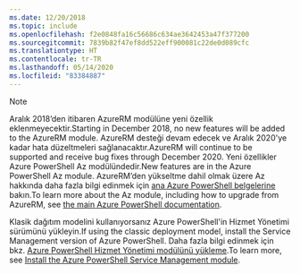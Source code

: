 ```yaml
---
ms.date: 12/20/2018
ms.topic: include
ms.openlocfilehash: f2e0848fa16c56686c634ae3642453a47f377200
ms.sourcegitcommit: 7839b82f47ef8dd522eff900081c22de0d089cfc
ms.translationtype: HT
ms.contentlocale: tr-TR
ms.lasthandoff: 05/14/2020
ms.locfileid: "83384887"
---
```

> [!NOTE]
> 
> <span data-ttu-id="9ed70-101">Aralık 2018’den itibaren AzureRM modülüne yeni özellik eklenmeyecektir.</span><span class="sxs-lookup"><span data-stu-id="9ed70-101">Starting in December 2018, no new features will be added to the AzureRM module.</span></span> <span data-ttu-id="9ed70-102">AzureRM desteği devam edecek ve Aralık 2020'ye kadar hata düzeltmeleri sağlanacaktır.</span><span class="sxs-lookup"><span data-stu-id="9ed70-102">AzureRM will continue to be supported and receive bug fixes through December 2020.</span></span> <span data-ttu-id="9ed70-103">Yeni özellikler Azure PowerShell Az modülündedir.</span><span class="sxs-lookup"><span data-stu-id="9ed70-103">New features are in the Azure PowerShell Az module.</span></span> <span data-ttu-id="9ed70-104">AzureRM’den yükseltme dahil olmak üzere Az hakkında daha fazla bilgi edinmek için [ana Azure PowerShell belgelerine](/powershell/azure) bakın.</span><span class="sxs-lookup"><span data-stu-id="9ed70-104">To learn more about the Az module, including how to upgrade from AzureRM, see [the main Azure PowerShell documentation](/powershell/azure).</span></span>
>
> <span data-ttu-id="9ed70-105">Klasik dağıtım modelini kullanıyorsanız Azure PowerShell'in Hizmet Yönetimi sürümünü yükleyin.</span><span class="sxs-lookup"><span data-stu-id="9ed70-105">If using the classic deployment model, install the Service Management version of Azure PowerShell.</span></span>
> <span data-ttu-id="9ed70-106">Daha fazla bilgi edinmek için bkz. [Azure PowerShell Hizmet Yönetimi modülünü yükleme](/powershell/azure/servicemanagement/install-azure-ps).</span><span class="sxs-lookup"><span data-stu-id="9ed70-106">To learn more, see [Install the Azure PowerShell Service Management module](/powershell/azure/servicemanagement/install-azure-ps).</span></span>
